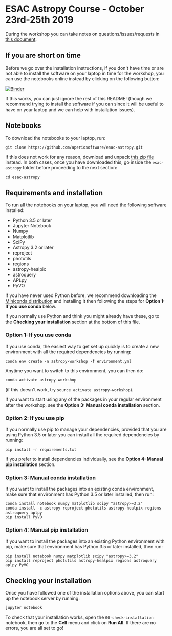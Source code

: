 # ESAC Astropy Course - October 23rd-25th 2019

During the workshop you can take notes on questions/issues/requests in [this document](https://docs.google.com/document/d/1OHHypIeLezcy6Qj0NAUynF30tW5plnJdm4eI9fllUxc/edit?usp=sharing
).

## If you are short on time

Before we go over the installation instructions, if you don't have time or are
not able to install the software on your laptop in time for the workshop, you
can use the notebooks online instead by clicking on the following button:

[![Binder](https://mybinder.org/badge_logo.svg)](https://mybinder.org/v2/gh/aperiosoftware/esac-astropy/master)

If this works, you can just ignore the rest of this README! (though we recommend
trying to install the software if you can since it will be useful to have on
your laptop and we can help with installation issues).

## Notebooks

To download the notebooks to your laptop, run:

    git clone https://github.com/aperiosoftware/esac-astropy.git

If this does not work for any reason, download and unpack
[this zip file](https://github.com/aperiosoftware/esac-astropy/archive/master.zip)
instead. In both cases, once you have downloaded this, go inside the
``esac-astropy`` folder before proceeding to the next section:

    cd esac-astropy

## Requirements and installation

To run all the notebooks on your laptop, you will need the following software
installed:

* Python 3.5 or later
* Jupyter Notebook
* Numpy
* Matplotlib
* SciPy
* Astropy 3.2 or later
* reproject
* photutils
* regions
* astropy-healpix
* astroquery
* APLpy
* PyVO

If you have never used Python before, we recommend downloading the [Miniconda
distribution](https://docs.conda.io/en/latest/miniconda.html) and installing it
then following the steps for **Option 1: If you use conda** below.

If you normally use Python and think you might already have these, go to
the **Checking your installation** section at the bottom of this file.

### Option 1: If you use conda

If you use conda, the easiest way to get set up quickly is to create a new
environment with all the required dependencies by running:

    conda env create -n astropy-workshop -f environment.yml

Anytime you want to switch to this environment, you can then do:

    conda activate astropy-workshop

(if this doesn't work, try ``source activate astropy-workshop``).

If you want to start using any of the packages in your regular environment after
the workshop, see the **Option 3: Manual conda installation** section.

### Option 2: If you use pip

If you normally use pip to manage your dependencies, provided that you are using
Python 3.5 or later you can install all the required dependencies by running:

    pip install -r requirements.txt

If you prefer to install dependencies individually, see the **Option 4: Manual
pip installation** section.

### Option 3: Manual conda installation

If you want to install the packages into an existing conda environment, make
sure that environment has Python 3.5 or later installed, then run:

    conda install notebook numpy matplotlib scipy "astropy>=3.2"
    conda install -c astropy reproject photutils astropy-healpix regions astroquery aplpy
    pip install PyVO

### Option 4: Manual pip installation

If you want to install the packages into an existing Python environment with
pip, make sure that environment has Python 3.5 or later installed, then run:

    pip install notebook numpy matplotlib scipy "astropy>=3.2"
    pip install reproject photutils astropy-healpix regions astroquery aplpy PyVO

## Checking your installation

Once you have followed one of the installation options above, you can start
up the notebook server by running:

    jupyter notebook

To check that your installation works, open the ``00-check-installation``
notebook, then go to the **Cell** menu and click on **Run All**. If there are no
errors, you are all set to go!
